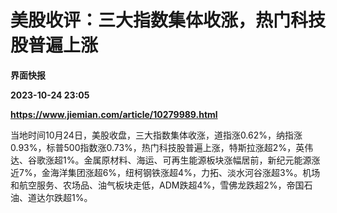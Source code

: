 # 美股收评：三大指数集体收涨，热门科技股普遍上涨
**界面快报**

**2023-10-24 23:05**

**https://www.jiemian.com/article/10279989.html**

当地时间10月24日，美股收盘，三大指数集体收涨，道指涨0.62%，纳指涨0.93%，标普500指数涨0.73%，热门科技股普遍上涨，特斯拉涨超2%，英伟达、谷歌涨超1%。金属原材料、海运、可再生能源板块涨幅居前，新纪元能源涨近7%，金海洋集团涨超6%，纽柯钢铁涨超4%，力拓、淡水河谷涨超3%。机场和航空服务、农场品、油气板块走低，ADM跌超4%，雪佛龙跌超2%，帝国石油、道达尔跌超1%。